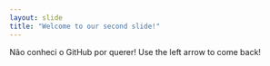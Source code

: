 ```yaml
---
layout: slide
title: "Welcome to our second slide!"
---
```

Não conheci o GitHub por querer!
Use the left arrow to come back!
